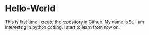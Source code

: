 # Hello-World
This is first time I create the repository in Github. 
My name is St. I am interesting in python coding. I start to learn from now on.
